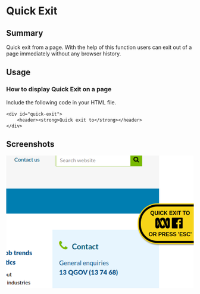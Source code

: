 # Quick Exit
## Summary
Quick exit from a page. With the help of this function users can exit out of a page immediately without any browser history.

## Usage
### How to display Quick Exit on a page
Include the following code in your HTML file.

```
<div id="quick-exit">
    <header><strong>Quick exit to</strong></header>
</div>
```

## Screenshots
![Quick Exit](images/quick-exit.png)